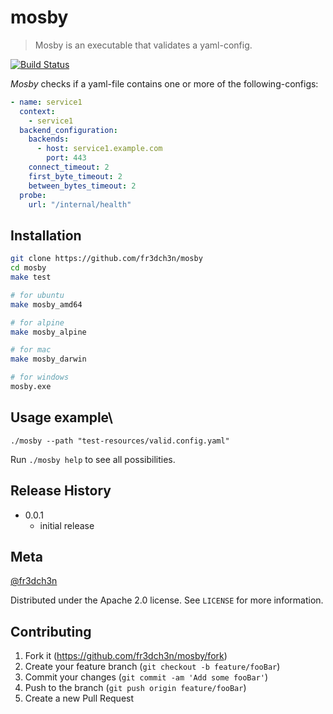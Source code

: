 # mosby
> Mosby is an executable that validates a yaml-config.

[![Build Status][travis-image]][travis-url]

_Mosby_ checks if a yaml-file contains one or more of the following-configs:
```yaml
- name: service1
  context:
    - service1
  backend_configuration:
    backends:
      - host: service1.example.com
        port: 443
    connect_timeout: 2
    first_byte_timeout: 2
    between_bytes_timeout: 2
  probe:
    url: "/internal/health"
```

## Installation

```bash
git clone https://github.com/fr3dch3n/mosby
cd mosby
make test

# for ubuntu
make mosby_amd64

# for alpine
make mosby_alpine

# for mac
make mosby_darwin

# for windows
mosby.exe
```

## Usage example\

`./mosby --path "test-resources/valid.config.yaml"`

Run `./mosby help` to see all possibilities.

## Release History

* 0.0.1
    * initial release

## Meta

[@fr3dch3n](https://twitter.com/fr3dch3n)

Distributed under the Apache 2.0 license. See ``LICENSE`` for more information.

## Contributing

1. Fork it (<https://github.com/fr3dch3n/mosby/fork>)
2. Create your feature branch (`git checkout -b feature/fooBar`)
3. Commit your changes (`git commit -am 'Add some fooBar'`)
4. Push to the branch (`git push origin feature/fooBar`)
5. Create a new Pull Request

<!-- Markdown link & img dfn's -->
[travis-image]: https://img.shields.io/travis/fr3dch3n/mosby/master.svg?style=flat-square
[travis-url]: https://travis-ci.org/fr3dch3n/mosby
